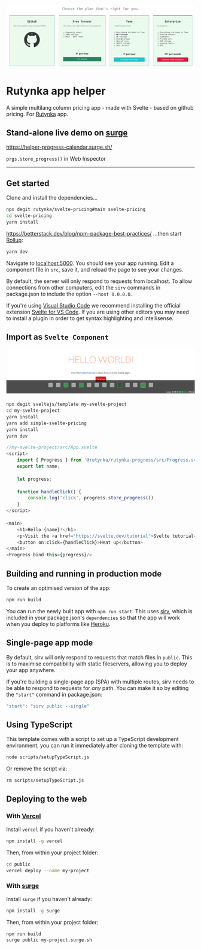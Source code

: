 <h1 align="center">
    <a href="https://rutynka.io">
	<img width="820" src="public/screen_pricing.png" alt="screenshot">
	</a>
</h1>

# Rutynka app helper

A simple multilang column pricing app - made with Svelte - based on github pricing. For [Rutynka](https://rutynka.io) app.

## Stand-alone live demo on [surge](https://surge.com)

https://helper-progress-calendar.surge.sh/

`prgs.store_progress()` in Web Inspector

---

## Get started

Clone and install the dependencies...

```bash
npx degit rutynka/svelte-pricing#main svelte-pricing
cd svelte-pricing
yarn install
```

https://betterstack.dev/blog/npm-package-best-practices/
...then start [Rollup](https://rollupjs.org):

```bash
yarn dev
```

Navigate to [localhost:5000](http://localhost:5000). You should see your app running. Edit a component file in `src`, save it, and reload the page to see your changes.

By default, the server will only respond to requests from localhost. To allow connections from other computers, edit the `sirv` commands in package.json to include the option `--host 0.0.0.0`.

If you're using [Visual Studio Code](https://code.visualstudio.com/) we recommend installing the official extension [Svelte for VS Code](https://marketplace.visualstudio.com/items?itemName=svelte.svelte-vscode). If you are using other editors you may need to install a plugin in order to get syntax highlighting and intellisense.
## Import as `Svelte Component`

<img width="820" src="public/screen_pricing_hello.png" alt="screenshot">

```bash
npx degit sveltejs/template my-svelte-project
cd my-svelte-project
yarn install
yarn add simple-svelte-pricing
yarn install
yarn dev 
```

```js
//my-svelte-project/src/App.svelte
<script>
	import { Progress } from '@rutynka/rutynka-progress/src/Progress.svelte'
	export let name;

	let progress;

	function handleClick() {
		console.log('click', progress.store_progress())
	}
</script>

<main>
	<h1>Hello {name}!</h1>
	<p>Visit the <a href="https://svelte.dev/tutorial">Svelte tutorial</a> to learn how to build Svelte apps.</p>
	<button on:click={handleClick}>Heat up</button>
</main>
<Progress bind:this={progress}/>
```

## Building and running in production mode

To create an optimised version of the app:

```bash
npm run build
```

You can run the newly built app with `npm run start`. This uses [sirv](https://github.com/lukeed/sirv), which is included in your package.json's `dependencies` so that the app will work when you deploy to platforms like [Heroku](https://heroku.com).

## Single-page app mode

By default, sirv will only respond to requests that match files in `public`. This is to maximise compatibility with static fileservers, allowing you to deploy your app anywhere.

If you're building a single-page app (SPA) with multiple routes, sirv needs to be able to respond to requests for *any* path. You can make it so by editing the `"start"` command in package.json:

```js
"start": "sirv public --single"
```

## Using TypeScript

This template comes with a script to set up a TypeScript development environment, you can run it immediately after cloning the template with:

```bash
node scripts/setupTypeScript.js
```

Or remove the script via:

```bash
rm scripts/setupTypeScript.js
```

## Deploying to the web

### With [Vercel](https://vercel.com)

Install `vercel` if you haven't already:

```bash
npm install -g vercel
```

Then, from within your project folder:

```bash
cd public
vercel deploy --name my-project
```

### With [surge](https://surge.sh/)

Install `surge` if you haven't already:

```bash
npm install -g surge
```

Then, from within your project folder:

```bash
npm run build
surge public my-project.surge.sh
```
